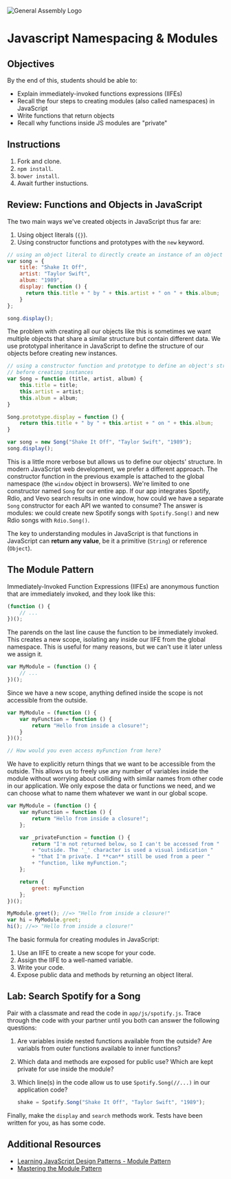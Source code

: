 ![General Assembly Logo](http://i.imgur.com/ke8USTq.png)

# Javascript Namespacing \& Modules

## Objectives

By the end of this, students should be able to:

- Explain immediately-invoked functions expressions (IIFEs)
- Recall the four steps to creating modules (also called namespaces) in JavaScript
- Write functions that return objects
- Recall why functions inside JS modules are "private"

## Instructions

1. Fork and clone.
1. `npm install`.
1. `bower install`.
1. Await further instuctions.

## Review: Functions and Objects in JavaScript

The two main ways we've created objects in JavaScript thus far are:

1. Using object literals (`{}`).
1. Using constructor functions and prototypes with the `new` keyword.

```js
// using an object literal to directly create an instance of an object
var song = {
    title: "Shake It Off",
    artist: "Taylor Swift",
    album: "1989",
    display: function () {
      return this.title + " by " + this.artist + " on " + this.album;
    }
};

song.display();
```

The problem with creating all our objects like this is sometimes we want multiple objects that share a similar structure but contain different data. We use prototypal inheritance in JavaScript to define the structure of our objects before creating new instances.

```js
// using a constructor function and prototype to define an object's structure
// before creating instances
var Song = function (title, artist, album) {
    this.title = title;
    this.artist = artist;
    this.album = album;
}

Song.prototype.display = function () {
    return this.title + " by " + this.artist + " on " + this.album;
}

var song = new Song("Shake It Off", "Taylor Swift", "1989");
song.display();
```

This is a little more verbose but allows us to define our objects' structure. In modern JavaScript web development, we prefer a different approach. The constructor function in the previous example is attached to the global namespace (the `window` object in browsers). We're limited to one constructor named `Song` for our entire app. If our app integrates Spotify, Rdio, and Vevo search results in one window, how could we have a separate `Song` constructor for each API we wanted to consume? The answer is modules: we could create new Spotify songs with `Spotify.Song()` and new Rdio songs with `Rdio.Song()`.

The key to understanding modules in JavaScript is that functions in JavaScript can **return any value**, be it a primitive (`String`) or reference (`Object`).

## The Module Pattern

Immediately-Invoked Function Expressions (IIFEs) are anonymous function that are immediately invoked, and they look like this:

```js
(function () {
    // ...
})();
```

The parends on the last line cause the function to be immediately invoked. This creates a new scope, isolating any inside our IIFE from the global namespace. This is useful for many reasons, but we can't use it later unless we assign it.

```js
var MyModule = (function () {
    // ...
})();
```

Since we have a new scope, anything defined inside the scope is not accessible from the outside.

```js
var MyModule = (function () {
    var myFunction = function () {
        return "Hello from inside a closure!";
    }
})();

// How would you even access myFunction from here?
```

We have to explicitly return things that we want to be accessible from the outside. This allows us to freely use any number of variables inside the module without worrying about colliding with similar names from other code in our application. We only expose the data or functions we need, and we can choose what to name them whatever we want in our global scope.

```js
var MyModule = (function () {
    var myFunction = function () {
        return "Hello from inside a closure!";
    };

    var _privateFunction = function () {
        return "I'm not returned below, so I can't be accessed from "
        + "outside. The '_' character is used a visual indication "
        + "that I'm private. I **can** still be used from a peer "
        + "function, like myFunction.";
    };

    return {
        greet: myFunction
    };
})();

MyModule.greet(); //=> "Hello from inside a closure!"
var hi = MyModule.greet;
hi(); //=> "Hello from inside a closure!"

```

The basic formula for creating modules in JavaScript:

1. Use an IIFE to create a new scope for your code.
1. Assign the IIFE to a well-named variable.
1. Write your code.
1. Expose public data and methods by returning an object literal.

## Lab: Search Spotify for a Song

Pair with a classmate and read the code in `app/js/spotify.js`. Trace through the code with your partner until you both can answer the following questions:

1. Are variables inside nested functions available from the outside? Are variabls from outer functions available to inner functions?
1. Which data and methods are exposed for public use? Which are kept private for use inside the module?
1. Which line(s) in the code allow us to use `Spotify.Song(//...)` in our application code?

    ```js
    shake = Spotify.Song("Shake It Off", "Taylor Swift", "1989");
    ```

Finally, make the `display` and `search` methods work. Tests have been written for you, as has some code. 

## Additional Resources

- [Learning JavaScript Design Patterns - Module Pattern](http://addyosmani.com/resources/essentialjsdesignpatterns/book/#modulepatternjavascript)
- [Mastering the Module Pattern](http://toddmotto.com/mastering-the-module-pattern/)
